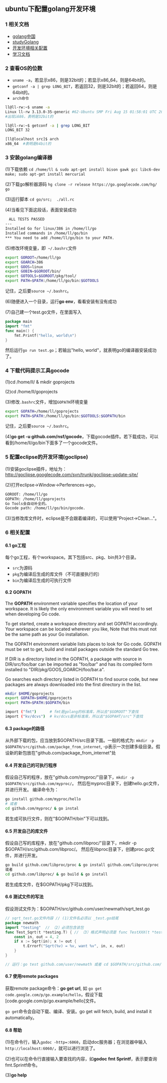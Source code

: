 ## ubuntu下配置golang开发环境

### 1 相关文档
- [golang中国](http://www.golangtc.com/)
- [studyGolang](http://studygolang.com/)
- [开发环境相关配置](http://golang.org/doc/code.html)
- [学习文档](https://github.com/astaxie/build-web-application-with-golang/blob/master/ebook/preface.md)


### 2 查看OS的位数
- `uname -a`，若显示x86，则是32bit的；若显示x86_64，则是64bit的。
- `getconf -a | grep LONG_BIT`，若返回32，则是32bit的；若返回64，则是64bit的。
- `arch命令`

```sh
ll@ll-rw:~$ uname -a
Linux ll-rw 3.13.0-35-generic #62-Ubuntu SMP Fri Aug 15 01:58:01 UTC 2014 i686 i686 i686 GNU/Linux
#出现i686，表明是32bit的

ll@ll-rw:~$ getconf -a | grep LONG_BIT
LONG_BIT 32

[ll@localhost src]$ arch
x86_64  #表明是64bit的
```


### 3 安装golang编译器
(1)下载依赖 
`cd /home/ll & sudo apt-get install bison gawk gcc libc6-dev make; sudo apt-get install mercurial`

(2)下载go解析器源码
`hg clone -r release https://go.googlecode.com/hg/ go`

(3)运行脚本
`cd go/src;  ./all.rc`

(4)当看见下面这段话，表面安装成功
```sh
　ALL TESTS PASSED
---
Installed Go for linux/386 in /home/ll/go
Installed commands in /home/ll/go/bin
*** You need to add /home/ll/go/bin to your PATH.
```

(5)修改环境变量，即` ~/.bashrc`文件
```sh
export GOROOT=/home/ll/go
export GOARCH=386
export GOOS=linux
export GOBIN=$GOROOT/bin/
export GOTOOLS=$GOROOT/pkg/tool/
export PATH=$PATH:/home/ll/go/bin:$GOTOOLS
```
记住，之后要`source ~/.bashrc`。

(6)随便进入一个目录，运行**go env**，看看安装有没有成功

(7)自己建一个test.go文件，在里面写入
```go
package main
import "fmt"
func main() {
	fmt.Printf("hello, world\n")
}
```
然后运行`go run test.go`；若输出"hello, world"，就表明go的编译器安装成功了。


### 4 下载代码提示工具gocode

(1)cd /home/ll/ & mkdir goprojects

(2)cd /home/ll/goprojects

(3)修改`.bashrc`文件，增加`GOPATH`环境变量
```sh
export GOPATH=/home/ll/goprojects
export PATH=$PATH:/home/ll/go/bin:$GOTOOLS:$GOPATH/bin
```
记住，之后要`source ~/.bashrc`。

(4)**go get -u github.com/nsf/gocode**，下载gocode插件。若下载成功，可以看到/home/ll/go/bin下面多了一个gocode文件。


### 5 配置eclipse的开发环境(goclipse)

(1)安装goclipse插件，地址为：http://goclipse.googlecode.com/svn/trunk/goclipse-update-site/

(2)打开eclipse->Window->Perferences->go，
```sh
GOROOT: /home/ll/go
GOPATH: /home/ll/goprojects
Go Tools会自动补全的。
Gocode path: /home/ll/go/bin/gocode. 
```

(3)当修改库文件时，eclipse是不会跟着编译的，可以使用"Project->Clean..."。

### 6 相关配置 

#### 6.1 go工程

每个go工程，有个workspace。其下包括src、pkg、bin共3个目录。
- `src`为源码
- `pkg`为编译后生成的库文件（不可直接执行的）
- `bin`为编译后生成的可执行文件

#### 6.2 GOPATH

The **GOPATH** environment variable specifies the location of your workspace. It is likely the only environment variable you will need to set when developing Go code.

To get started, create a workspace directory and set GOPATH accordingly. Your workspace can be located wherever you like, Note that this must not be the same path as your Go installation.

The GOPATH environment variable lists places to look for Go code. GOPATH must be set to get, build and install packages outside the standard Go tree.

If DIR is a directory listed in the GOPATH, a package with source in DIR/src/foo/bar can be imported as "foo/bar" and has its compiled form installed to "DIR/pkg/GOOS_GOARCH/foo/bar.a".

Go searches each directory listed in GOPATH to find source code, but new packages are always downloaded into the first directory in the list. 

```sh
mkdir $HOME/goprojects
export GOPATH=$HOME/goprojects
export PATH=$PATH:$GOPATH/bin

import ("fmt")      # fmt是golang的标准库，所以去"$GOROOT"下查找
import ("kv/dcvs")  # kv/dcvs是非标准库，所以去"$GOPAHT/src"下查找
```

#### 6.3 package的路径

从外部下载的包，应当放到$GOPATH/src目录下面。一般的格式为: `mkdir -p $GOPATH/src/github.com/packge_from_internet`, -p表示一次创建多级目录。假设新的新包放在"github.com/package_from_internet"处

#### 6.4 开发自己的可执行程序

假设自己写的程序，放在"github.com/myproc/"目录下，`mkdir -p $GOPATH/src/github.com/myproc/`。
然后在myproc目录下，创建hello.go文件，并进行开发。
编译命令为：
```sh
go install github.com/myproc/hello
# 或者
cd github.com/myproc/ & go instal
```
若生成可执行文件，则在"$GOPATH/bin"下可以找到。

#### 6.5 开发自己的库文件

假设自己写的库程序，放在"github.com/libproc/"目录下，mkdir -p $GOPATH/src/github.com/libproc/。
然后在libproc目录下，创建proc.go文件，并进行开发。
```sh
go build github.com/libproc/proc & go install github.com/libproc/proc
或者
cd github.com/libproc/ & go build & go install
```
若生成库文件，在$GOPATH/pkg下可以找到。


#### 6.6 测试文件的写法

假设测试文件为：$GOPATH/src/github.com/user/newmath/sqrt_test.go
```go
// sqrt_test.go文件内容 // (1)文件名必须以 _test.go结尾
package newmath
import "testing"  // （2）必须包含该包
func Test_Sqrt(t *testing.T) { // （3）格式声明必须是 func TestXXX(t *testing.T)
	const in, out = 4, 2
	if x := Sqrt(in); x != out {
		t.Errorf("Sqrt(%v) = %v, want %v", in, x, out)
	}
}

// 运行：go test github.com/user/newmath 或者 cd $GOPATH/src/github.com/user/newmath & go test
```

#### 6.7 使用remote packages

获取remote package命令：**go get url**, 如 `go get code.google.com/p/go.example/hello`，假设下载[code.google.com/p/go.example/hello]文件。

`go get`命令会自动下载、编译、安装。go get will fetch, build, and install it automatically。

#### 6.8 帮助

(1)在命令行，输入`godoc -http=:6060`，启动doc服务器；在浏览器中输入`http://localhost:6060/`，就可以进行浏览了。

(2)也可以在命令行直接输入要查找的内容，如**godoc fmt Sprintf**，表示要查询fmt.Sprintf命令。

(3)**go help**
